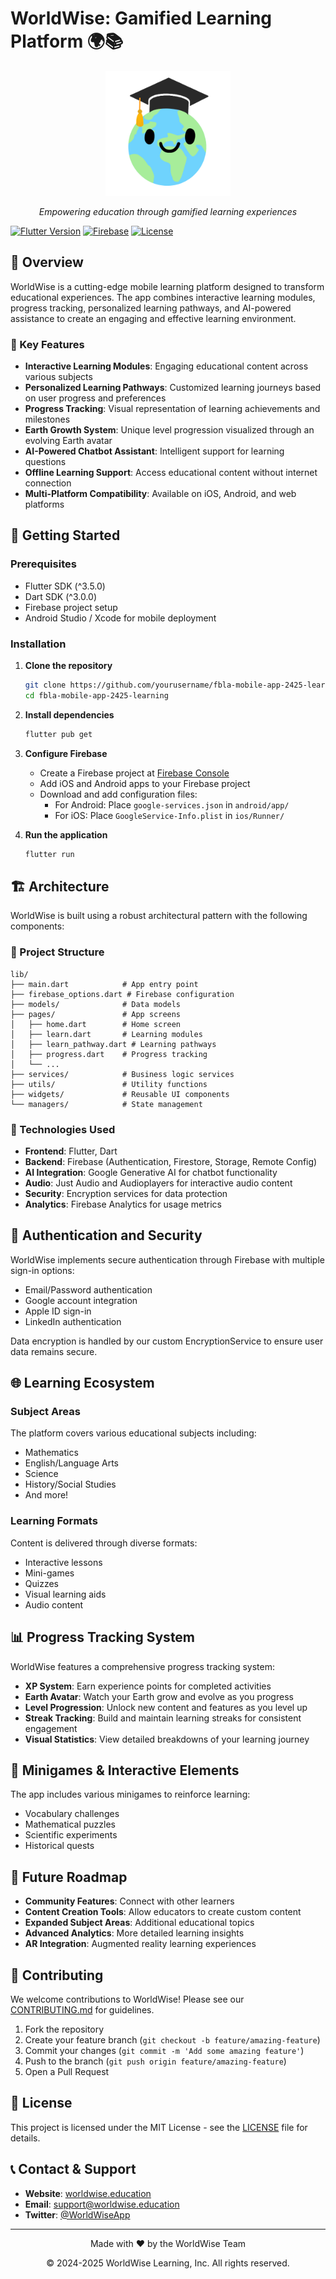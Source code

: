 # WorldWise: Gamified Learning Platform 🌍📚

<div align="center">
  <img src="assets/branding/WorlsWiseLogo.png" alt="WorldWise Logo" width="200"/>
  <br>
  <p><i>Empowering education through gamified learning experiences</i></p>
</div>

[![Flutter Version](https://img.shields.io/badge/Flutter-^3.5.0-blue.svg)](https://flutter.dev/)
[![Firebase](https://img.shields.io/badge/Firebase-Integrated-orange.svg)](https://firebase.google.com/)
[![License](https://img.shields.io/badge/License-MIT-green.svg)](LICENSE)

## 📱 Overview

WorldWise is a cutting-edge mobile learning platform designed to transform educational experiences. The app combines interactive learning modules, progress tracking, personalized learning pathways, and AI-powered assistance to create an engaging and effective learning environment.

### 🌟 Key Features

- **Interactive Learning Modules**: Engaging educational content across various subjects
- **Personalized Learning Pathways**: Customized learning journeys based on user progress and preferences
- **Progress Tracking**: Visual representation of learning achievements and milestones
- **Earth Growth System**: Unique level progression visualized through an evolving Earth avatar
- **AI-Powered Chatbot Assistant**: Intelligent support for learning questions
- **Offline Learning Support**: Access educational content without internet connection
- **Multi-Platform Compatibility**: Available on iOS, Android, and web platforms

## 🚀 Getting Started

### Prerequisites

- Flutter SDK (^3.5.0)
- Dart SDK (^3.0.0)
- Firebase project setup
- Android Studio / Xcode for mobile deployment

### Installation

1. **Clone the repository**
   ```bash
   git clone https://github.com/yourusername/fbla-mobile-app-2425-learning.git
   cd fbla-mobile-app-2425-learning
   ```

2. **Install dependencies**
   ```bash
   flutter pub get
   ```

3. **Configure Firebase**
   - Create a Firebase project at [Firebase Console](https://console.firebase.google.com/)
   - Add iOS and Android apps to your Firebase project
   - Download and add configuration files:
     - For Android: Place `google-services.json` in `android/app/`
     - For iOS: Place `GoogleService-Info.plist` in `ios/Runner/`

4. **Run the application**
   ```bash
   flutter run
   ```

## 🏗️ Architecture

WorldWise is built using a robust architectural pattern with the following components:

### 📂 Project Structure

```
lib/
├── main.dart            # App entry point
├── firebase_options.dart # Firebase configuration
├── models/              # Data models
├── pages/               # App screens
│   ├── home.dart        # Home screen
│   ├── learn.dart       # Learning modules
│   ├── learn_pathway.dart # Learning pathways
│   ├── progress.dart    # Progress tracking
│   └── ...
├── services/            # Business logic services
├── utils/               # Utility functions
├── widgets/             # Reusable UI components
└── managers/            # State management
```

### 🔧 Technologies Used

- **Frontend**: Flutter, Dart
- **Backend**: Firebase (Authentication, Firestore, Storage, Remote Config)
- **AI Integration**: Google Generative AI for chatbot functionality
- **Audio**: Just Audio and Audioplayers for interactive audio content
- **Security**: Encryption services for data protection
- **Analytics**: Firebase Analytics for usage metrics

## 🔐 Authentication and Security

WorldWise implements secure authentication through Firebase with multiple sign-in options:
- Email/Password authentication
- Google account integration
- Apple ID sign-in
- LinkedIn authentication

Data encryption is handled by our custom EncryptionService to ensure user data remains secure.

## 🌐 Learning Ecosystem

### Subject Areas

The platform covers various educational subjects including:
- Mathematics
- English/Language Arts
- Science
- History/Social Studies
- And more!

### Learning Formats

Content is delivered through diverse formats:
- Interactive lessons
- Mini-games
- Quizzes
- Visual learning aids
- Audio content

## 📊 Progress Tracking System

WorldWise features a comprehensive progress tracking system:

- **XP System**: Earn experience points for completed activities
- **Earth Avatar**: Watch your Earth grow and evolve as you progress
- **Level Progression**: Unlock new content and features as you level up
- **Streak Tracking**: Build and maintain learning streaks for consistent engagement
- **Visual Statistics**: View detailed breakdowns of your learning journey

## 🧩 Minigames & Interactive Elements

The app includes various minigames to reinforce learning:
- Vocabulary challenges
- Mathematical puzzles
- Scientific experiments
- Historical quests

## 🎯 Future Roadmap

- **Community Features**: Connect with other learners
- **Content Creation Tools**: Allow educators to create custom content
- **Expanded Subject Areas**: Additional educational topics
- **Advanced Analytics**: More detailed learning insights
- **AR Integration**: Augmented reality learning experiences

## 🤝 Contributing

We welcome contributions to WorldWise! Please see our [CONTRIBUTING.md](CONTRIBUTING.md) for guidelines.

1. Fork the repository
2. Create your feature branch (`git checkout -b feature/amazing-feature`)
3. Commit your changes (`git commit -m 'Add some amazing feature'`)
4. Push to the branch (`git push origin feature/amazing-feature`)
5. Open a Pull Request

## 📄 License

This project is licensed under the MIT License - see the [LICENSE](LICENSE) file for details.

## 📞 Contact & Support

- **Website**: [worldwise.education](https://worldwise.education)
- **Email**: support@worldwise.education
- **Twitter**: [@WorldWiseApp](https://twitter.com/WorldWiseApp)

---

<div align="center">
  <p>Made with ❤️ by the WorldWise Team</p>
  <p>© 2024-2025 WorldWise Learning, Inc. All rights reserved.</p>
</div>
